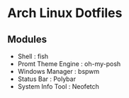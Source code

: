 # Arch Linux Dotfiles

## Modules 
- Shell : fish
- Promt Theme Engine : oh-my-posh
- Windows Manager : bspwm
- Status Bar : Polybar
- System Info Tool : Neofetch
